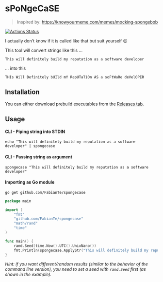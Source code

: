 # sPoNgeCaSE

> Inspired by: https://knowyourmeme.com/memes/mocking-spongebob

[![Actions Status](https://github.com/FabianTe/spongecase/workflows/Go/badge.svg)](github.com/FabianTe/spongecase/actions)

I actually don't know if it is called like that but suit yourself 😉

This tool will convert strings like this ...

```text
This will definitely build my reputation as a software developer
```

... into this

```text
THIs Will Definitely bUIld mY RepUTaTiOn AS a soFtWaRe deVelOPER
```

## Installation

You can either download prebuild executables from the [Releases tab](https://github.com/FabianTe/spongecase/releases).

## Usage

#### CLI - Piping string into STDIN

```shell script
echo "This will definitely build my reputation as a software developer" | spongecase
```

#### CLI - Passing string as argument

```shell script
spongecase "This will definitely build my reputation as a software developer"
```

#### Importing as Go module

```shell script
go get github.com/FabianTe/spongecase
```

```go
package main

import (
	"fmt"
	"github.com/FabianTe/spongecase"
	"math/rand"
	"time"
)

func main() {
	rand.Seed(time.Now().UTC().UnixNano())
	fmt.Println(spongecase.ApplyStr("This will definitely build my reputation as a software developer"))
}
```

*Hint: if you want different/random results (similar to the behavior of the command line version), you need to set a seed with `rand.Seed` first (as shown in the example).*
